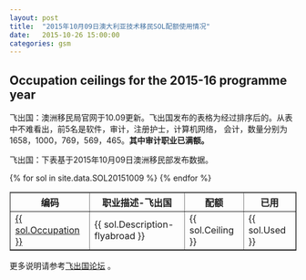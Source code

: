 ```yaml
---
layout: post
title:  "2015年10月09日澳大利亚技术移民SOL配额使用情况"
date:   2015-10-26 15:00:00
categories: gsm
---
```


## Occupation ceilings for the 2015-16 programme year

飞出国：澳洲移民局官网于10.09更新。飞出国发布的表格为经过排序后的。从表中不难看出，前5名是软件，审计，注册护士，计算机网络， 会计，数量分别为 1658，1000，769，569，465。**其中审计职业已满额。**

飞出国：下表基于2015年10月09日澳洲移民部发布数据。

<table border = "1" cellpadding="1" cellspacing="0">
  <tr>
    <th>编码</th>
    <th>职业描述-飞出国</th>
    <th>配额</th>
    <th>已用</th>
  </tr>
{% for sol in site.data.SOL20151009 %}
<tr>
<td> <a href="http://www.flyabroadvisa.com/anzsco/{{ sol.Occupation }}.html" target="_blank">{{ sol.Occupation }}</a> </td>
<td> {{ sol.Description-flyabroad }} </td>
<td> {{ sol.Ceiling }} </td>
<td> {{ sol.Used }} </td>
</tr>
{% endfor %}
</table>

更多说明请参考<a href="http://bbs.fcgvisa.com/t/eoi/6335/" target="blank">飞出国论坛</a> 。